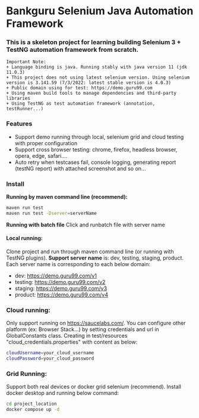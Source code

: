 # Bankguru Selenium Java Automation Framework
### This is a skeleton project for learning building Selenium 3 + TestNG automation framework from scratch.
````shell
Important Note: 
+ Language binding is java. Running stably with java version 11 (jdk 11.0.3)
+ This project does not using latest selenium version. Using selenium version is 3.141.59 (7/3/2022: latest stable version is 4.0.3)
+ Public domain using for test: https://demo.guru99.com
+ Using maven build tools to manage dependencies and third-party libraries
+ Using TestNG as test automation framework (annotation, testRunner...)
`````

### Features
+  Support demo running through local, selenium grid and cloud testing with proper configuration
+  Support cross browser testing: chrome, firefox, headless browser, opera, edge, safari....
+  Auto retry when testcases fail, console logging, generating report (testNG report) with attached screenshot and so on...

### Install
**Running by maven command line (recommend):**
```sh
maven run test 
maven run test -Dserver=serverName
```
**Running with batch file**
Click and runbatch file with server name

#### Local running:
Clone project and run through maven command line (or running with TestNG plugins).
**Support server name** is: dev, testing, staging, product. Each server name is corresponding to each below domain:
- dev: https://demo.guru99.com/v1
- testing: https://demo.guru99.com/v2
- staging: https://demo.guru99.com/v3
- product: https://demo.guru99.com/v4

### Cloud running:
Only support running on https://saucelabs.com/. You can configure other platform (ex: Browser Stack...) by setting credentials and url in GlobalConstants class. Creating in test/resources "cloud_credentials.properties" with content as below:
```sh
cloudUsername=your_cloud_username
cloudPassword=your_cloud_password
```
### Grid Running:
Support both real devices or docker grid selenium (recommend). Install docker desktop and running below command:
```sh
cd project_location
docker compose up -d 
```




